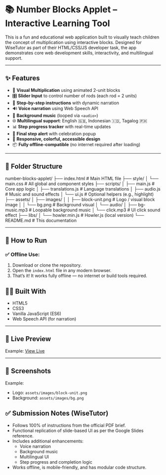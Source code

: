 # 📚 Number Blocks Applet – Interactive Learning Tool

This is a fun and educational web application built to visually teach children the concept of multiplication using interactive blocks. Designed for WiseTutor as part of their HTML/CSS/JS developer task, the app demonstrates core web development skills, interactivity, and multilingual support.

---

## ✨ Features

- 🔢 **Visual Multiplication** using animated 2-unit blocks
- 🎛️ **Slider Input** to control number of rods (each rod = 2 units)
- 💬 **Step-by-step instructions** with dynamic narration
- 🔊 **Voice narration** using Web Speech API
- 🎵 **Background music** (looped via `<audio>`)
- 🌐 **Multilingual support**: English 🇬🇧, Indonesian 🇮🇩, Tagalog 🇵🇭
- 📊 **Step progress tracker** with real-time updates
- 🎉 **Final step alert** with celebration popup
- 🎨 **Responsive, colorful, accessible design**
- 📦 **Fully offline-compatible** (no internet required after loading)

---

## 📁 Folder Structure

number-blocks-applet/
├── index.html # Main HTML file
├── style/
│ └── main.css # All global and component styles
├── scripts/
│ ├── main.js # Core app logic
│ ├── translations.js # Language translations
│ ├── audio.js # Music and sound effects
│ └── ui.js # Optional helpers (e.g., highlight)
├── assets/
│ ├── images/
│ │ ├── block-unit.png # Logo / visual block image
│ │ └── bg.png # Background visual
│ └── audio/
│ ├── bg-music.mp3 # Loopable background music
│ └── click.mp3 # UI click sound effect
├── libs/
│ └── howler.min.js # Howler.js (local version)
└── README.md # This documentation


---

## 🚀 How to Run

### ✅ Offline Use:
1. Download or clone the repository.
2. Open the `index.html` file in any modern browser.
3. That’s it! It works fully offline — no internet or build tools required.


## 👨‍💻 Built With

- HTML5
- CSS3
- Vanilla JavaScript (ES6)
- Web Speech API (for narration)

---

## 🔗 Live Preview

Example: [View Live](https://wisetutor-task.netlify.app/)

---

## 📸 Screenshots
 
Example:
- Logo: `assets/images/block-unit.png`  
- Background: `assets/images/bg.png`


## ✅ Submission Notes (WiseTutor)

- Follows 100% of instructions from the official PDF brief.
- Functional replication of slide-based UI as per the Google Slides reference.
- Includes additional enhancements:
  - Voice narration
  - Background music
  - Multilingual UI
  - Step progress and completion logic
- Works offline, is mobile-friendly, and has modular code structure.
